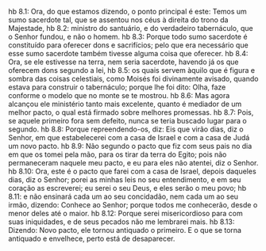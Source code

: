 hb 8.1: Ora, do que estamos dizendo, o ponto principal é este: Temos um sumo sacerdote tal, que se assentou nos céus à direita do trono da Majestade,
hb 8.2: ministro do santuário, e do verdadeiro tabernáculo, que o Senhor fundou, e não o homem.
hb 8.3: Porque todo sumo sacerdote é constituído para oferecer dons e sacrifícios; pelo que era necessário que esse sumo sacerdote também tivesse alguma coisa que oferecer.
hb 8.4: Ora, se ele estivesse na terra, nem seria sacerdote, havendo já os que oferecem dons segundo a lei,
hb 8.5: os quais servem àquilo que é figura e sombra das coisas celestiais, como Moisés foi divinamente avisado, quando estava para construir o tabernáculo; porque lhe foi dito: Olha, faze conforme o modelo que no monte se te mostrou.
hb 8.6: Mas agora alcançou ele ministério tanto mais excelente, quanto é mediador de um melhor pacto, o qual está firmado sobre melhores promessas.
hb 8.7: Pois, se aquele primeiro fora sem defeito, nunca se teria buscado lugar para o segundo.
hb 8.8: Porque repreendendo-os, diz: Eis que virão dias, diz o Senhor, em que estabelecerei com a casa de Israel e com a casa de Judá um novo pacto.
hb 8.9: Não segundo o pacto que fiz com seus pais no dia em que os tomei pela mão, para os tirar da terra do Egito; pois não permaneceram naquele meu pacto, e eu para eles não atentei, diz o Senhor.
hb 8.10: Ora, este é o pacto que farei com a casa de Israel, depois daqueles dias, diz o Senhor; porei as minhas leis no seu entendimento, e em seu coração as escreverei; eu serei o seu Deus, e eles serão o meu povo;
hb 8.11: e não ensinará cada um ao seu concidadão, nem cada um ao seu irmão, dizendo: Conhece ao Senhor; porque todos me conhecerão, desde o menor deles até o maior.
hb 8.12: Porque serei misericordioso para com suas iniquidades, e de seus pecados não me lembrarei mais.
hb 8.13: Dizendo: Novo pacto, ele tornou antiquado o primeiro. E o que se torna antiquado e envelhece, perto está de desaparecer.

